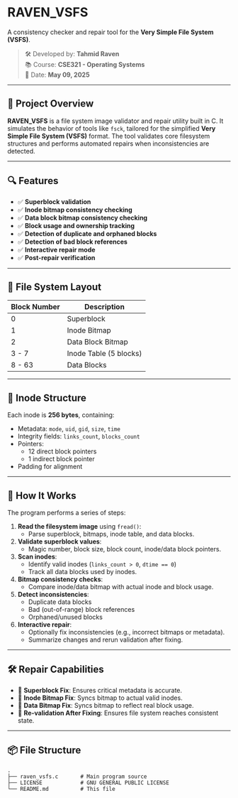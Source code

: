 # RAVEN_VSFS

A consistency checker and repair tool for the **Very Simple File System (VSFS)**.

> 🛠️ Developed by: **Tahmid Raven**  
> 📚 Course: **CSE321 - Operating Systems**  
> 📅 Date: **May 09, 2025**

---

## 📝 Project Overview

**RAVEN_VSFS** is a file system image validator and repair utility built in C. It simulates the behavior of tools like `fsck`, tailored for the simplified **Very Simple File System (VSFS)** format. The tool validates core filesystem structures and performs automated repairs when inconsistencies are detected.

---

## 🔍 Features

- ✅ **Superblock validation**
- ✅ **Inode bitmap consistency checking**
- ✅ **Data block bitmap consistency checking**
- ✅ **Block usage and ownership tracking**
- ✅ **Detection of duplicate and orphaned blocks**
- ✅ **Detection of bad block references**
- ✅ **Interactive repair mode**
- ✅ **Post-repair verification**

---

## 🧱 File System Layout

| Block Number | Description            |
|--------------|------------------------|
| 0            | Superblock             |
| 1            | Inode Bitmap           |
| 2            | Data Block Bitmap      |
| 3 - 7        | Inode Table (5 blocks) |
| 8 - 63       | Data Blocks            |

---

## 🧾 Inode Structure

Each inode is **256 bytes**, containing:

- Metadata: `mode`, `uid`, `gid`, `size`, `time`
- Integrity fields: `links_count`, `blocks_count`
- Pointers:
  - 12 direct block pointers
  - 1 indirect block pointer
- Padding for alignment

---

## 🚀 How It Works

The program performs a series of steps:

1. **Read the filesystem image** using `fread()`:
   - Parse superblock, bitmaps, inode table, and data blocks.
2. **Validate superblock values**:
   - Magic number, block size, block count, inode/data block pointers.
3. **Scan inodes**:
   - Identify valid inodes (`links_count > 0`, `dtime == 0`)
   - Track all data blocks used by inodes.
4. **Bitmap consistency checks**:
   - Compare inode/data bitmap with actual inode and block usage.
5. **Detect inconsistencies**:
   - Duplicate data blocks
   - Bad (out-of-range) block references
   - Orphaned/unused blocks
6. **Interactive repair**:
   - Optionally fix inconsistencies (e.g., incorrect bitmaps or metadata).
   - Summarize changes and rerun validation after fixing.

---

## 🛠️ Repair Capabilities

- 🔧 **Superblock Fix**: Ensures critical metadata is accurate.
- 🔧 **Inode Bitmap Fix**: Syncs bitmap to actual valid inodes.
- 🔧 **Data Bitmap Fix**: Syncs bitmap to reflect real block usage.
- 🔄 **Re-validation After Fixing**: Ensures file system reaches consistent state.

---

## 📦 File Structure

```plaintext
.
├── raven_vsfs.c       # Main program source
├── LICENSE            # GNU GENERAL PUBLIC LICENSE
└── README.md          # This file
